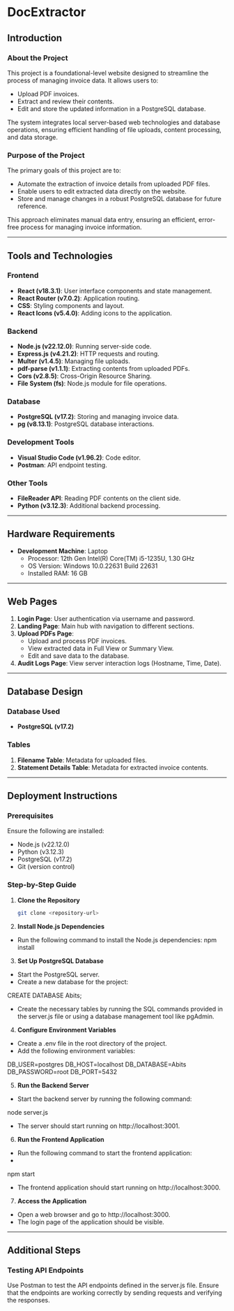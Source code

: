 # DocExtractor

## Introduction

### About the Project
This project is a foundational-level website designed to streamline the process of managing invoice data. It allows users to:
- Upload PDF invoices.
- Extract and review their contents.
- Edit and store the updated information in a PostgreSQL database.

The system integrates local server-based web technologies and database operations, ensuring efficient handling of file uploads, content processing, and data storage.

### Purpose of the Project
The primary goals of this project are to:
- Automate the extraction of invoice details from uploaded PDF files.
- Enable users to edit extracted data directly on the website.
- Store and manage changes in a robust PostgreSQL database for future reference.

This approach eliminates manual data entry, ensuring an efficient, error-free process for managing invoice information.

---

## Tools and Technologies

### Frontend
- **React (v18.3.1)**: User interface components and state management.
- **React Router (v7.0.2)**: Application routing.
- **CSS**: Styling components and layout.
- **React Icons (v5.4.0)**: Adding icons to the application.

### Backend
- **Node.js (v22.12.0)**: Running server-side code.
- **Express.js (v4.21.2)**: HTTP requests and routing.
- **Multer (v1.4.5)**: Managing file uploads.
- **pdf-parse (v1.1.1)**: Extracting contents from uploaded PDFs.
- **Cors (v2.8.5)**: Cross-Origin Resource Sharing.
- **File System (fs)**: Node.js module for file operations.

### Database
- **PostgreSQL (v17.2)**: Storing and managing invoice data.
- **pg (v8.13.1)**: PostgreSQL database interactions.

### Development Tools
- **Visual Studio Code (v1.96.2)**: Code editor.
- **Postman**: API endpoint testing.

### Other Tools
- **FileReader API**: Reading PDF contents on the client side.
- **Python (v3.12.3)**: Additional backend processing.

---

## Hardware Requirements

- **Development Machine**: Laptop
  - Processor: 12th Gen Intel(R) Core(TM) i5-1235U, 1.30 GHz
  - OS Version: Windows 10.0.22631 Build 22631
  - Installed RAM: 16 GB

---

## Web Pages

1. **Login Page**: User authentication via username and password.
2. **Landing Page**: Main hub with navigation to different sections.
3. **Upload PDFs Page**: 
   - Upload and process PDF invoices.
   - View extracted data in Full View or Summary View.
   - Edit and save data to the database.
4. **Audit Logs Page**: View server interaction logs (Hostname, Time, Date).

---

## Database Design

### Database Used
- **PostgreSQL (v17.2)**

### Tables
1. **Filename Table**: Metadata for uploaded files.
2. **Statement Details Table**: Metadata for extracted invoice contents.

---

## Deployment Instructions

### Prerequisites
Ensure the following are installed:
- Node.js (v22.12.0)
- Python (v3.12.3)
- PostgreSQL (v17.2)
- Git (version control)

### Step-by-Step Guide
1. **Clone the Repository**
   ```bash
   git clone <repository-url>

2. **Install Node.js Dependencies**
  - Run the following command to install the Node.js dependencies:
   npm install

3. **Set Up PostgreSQL Database**
- Start the PostgreSQL server.
- Create a new database for the project:

CREATE DATABASE Abits;
- Create the necessary tables by running the SQL commands provided in the server.js file or using a database management tool like pgAdmin.

4. **Configure Environment Variables**
- Create a .env file in the root directory of the project.
- Add the following environment variables:

DB_USER=postgres
DB_HOST=localhost
DB_DATABASE=Abits
DB_PASSWORD=root
DB_PORT=5432

5. **Run the Backend Server**
- Start the backend server by running the following command:
  
node server.js
- The server should start running on http://localhost:3001.

6. **Run the Frontend Application**
- Run the following command to start the frontend application:
- 
npm start
- The frontend application should start running on http://localhost:3000.

7. **Access the Application**
- Open a web browser and go to http://localhost:3000.
- The login page of the application should be visible.

---

## Additional Steps

### Testing API Endpoints
Use Postman to test the API endpoints defined in the server.js file.
Ensure that the endpoints are working correctly by sending requests and verifying the responses.
